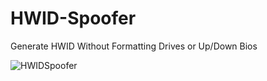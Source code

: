 # HWID-Spoofer
Generate HWID Without Formatting Drives or Up/Down Bios

![HWIDSpoofer](https://raw.githubusercontent.com/tylerburden22/HWID-Spoofer/main/hwid.jpg)
